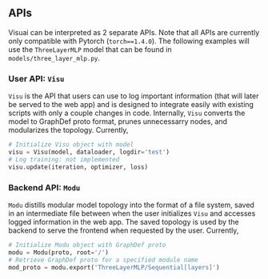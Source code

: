 ## APIs
Visuai can be interpreted as 2 separate APIs. Note that all APIs are currently only compatible with Pytorch (`torch==1.4.0`). The following examples will use the `ThreeLayerMLP` model that can be found in `models/three_layer_mlp.py`.

### User API: `Visu`
`Visu` is the API that users can use to log important information (that will later be served to the web app) and is designed to integrate easily with existing scripts with only a couple changes in code. Internally, `Visu` converts the model to GraphDef proto format, prunes unnecessarry nodes, and modularizes the topology. Currently,
```python
# Initialize Visu object with model
visu = Visu(model, dataloader, logdir='test')
# Log training: not implemented
visu.update(iteration, optimizer, loss)
```

### Backend API: `Modu`
`Modu` distills modular model topology into the format of a file system, saved in an intermediate file between when the user initializes `Visu` and accesses logged information in the web app. The saved topology is used by the backend to serve the frontend when requested by the user. Currently,
```python
# Initialize Modu object with GraphDef proto
modu = Modu(proto, root='/')
# Retrieve GraphDef proto for a specified module name
mod_proto = modu.export('ThreeLayerMLP/Sequential[layers]')
```